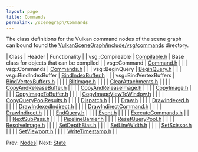 ```yaml
---
layout: page
title: Commands
permalink: /scenegraph/Commands
---
```


The class definitions for the Vulkan command nodes of the scene graph can bound found the [VulkanSceneGraph/include/vsg/commands](https://github.com/vsg-dev/VulkanSceneGraph/blob/master/include/vsg/commands/) directory.

| Class | Header | Functionality |
| vsg::Compileable | [Compilable.h](https://github.com/vsg-dev/VulkanSceneGraph/blob/master/include/vsg/nodes/Compilable.h) | Base class for objects that can be compiled |
| vsg::Command | [Command.h](https://github.com/vsg-dev/VulkanSceneGraph/blob/master/include/vsg/commands/Command.h) | |
| vsg::Commands | [Commands.h](https://github.com/vsg-dev/VulkanSceneGraph/blob/master/include/vsg/commands/Commands.h) | |
| vsg::BeginQuery | [BeginQuery.h](https://github.com/vsg-dev/VulkanSceneGraph/blob/master/include/vsg/commands/BeginQuery.h) | |
| vsg::BindIndexBuffer | [BindIndexBuffer.h](https://github.com/vsg-dev/VulkanSceneGraph/blob/master/include/vsg/commands/BindIndexBuffer.h) | |
| vsg::BindVertexBuffers | [BindVertexBuffers.h](https://github.com/vsg-dev/VulkanSceneGraph/blob/master/include/vsg/commands/BindVertexBuffers) | |
| | [BlitImage.h](https://github.com/vsg-dev/VulkanSceneGraph/blob/master/include/vsg/commands/) | |
| | [ClearAttachments.h](https://github.com/vsg-dev/VulkanSceneGraph/blob/master/include/vsg/commands/) | |
| | [CopyAndReleaseBuffer.h](https://github.com/vsg-dev/VulkanSceneGraph/blob/master/include/vsg/commands/) | |
| | [CopyAndReleaseImage.h](https://github.com/vsg-dev/VulkanSceneGraph/blob/master/include/vsg/commands/) | |
| | [CopyImage.h](https://github.com/vsg-dev/VulkanSceneGraph/blob/master/include/vsg/commands/) | |
| | [CopyImageToBuffer.h](https://github.com/vsg-dev/VulkanSceneGraph/blob/master/include/vsg/commands/) | |
| | [CopyImageViewToWindow.h](https://github.com/vsg-dev/VulkanSceneGraph/blob/master/include/vsg/commands/) | |
| | [CopyQueryPoolResults.h](https://github.com/vsg-dev/VulkanSceneGraph/blob/master/include/vsg/commands/) | |
| | [Dispatch.h](https://github.com/vsg-dev/VulkanSceneGraph/blob/master/include/vsg/commands/) | |
| | [Draw.h](https://github.com/vsg-dev/VulkanSceneGraph/blob/master/include/vsg/commands/) | |
| | [DrawIndexed.h](https://github.com/vsg-dev/VulkanSceneGraph/blob/master/include/vsg/commands/) | |
| | [DrawIndexedIndirect.h](https://github.com/vsg-dev/VulkanSceneGraph/blob/master/include/vsg/commands/) | |
| | [DrawIndirectCommand.h](https://github.com/vsg-dev/VulkanSceneGraph/blob/master/include/vsg/commands/) | |
| | [DrawIndirect.h](https://github.com/vsg-dev/VulkanSceneGraph/blob/master/include/vsg/commands/) | |
| | [EndQuery.h](https://github.com/vsg-dev/VulkanSceneGraph/blob/master/include/vsg/commands/) | |
| | [Event.h](https://github.com/vsg-dev/VulkanSceneGraph/blob/master/include/vsg/commands/) | |
| | [ExecuteCommands.h](https://github.com/vsg-dev/VulkanSceneGraph/blob/master/include/vsg/commands/) | |
| | [NextSubPass.h](https://github.com/vsg-dev/VulkanSceneGraph/blob/master/include/vsg/commands/) | |
| | [PipelineBarrier.h](https://github.com/vsg-dev/VulkanSceneGraph/blob/master/include/vsg/commands/) | |
| | [ResetQueryPool.h](https://github.com/vsg-dev/VulkanSceneGraph/blob/master/include/vsg/commands/) | |
| | [ResolveImage.h](https://github.com/vsg-dev/VulkanSceneGraph/blob/master/include/vsg/commands/) | |
| | [SetDepthBias.h](https://github.com/vsg-dev/VulkanSceneGraph/blob/master/include/vsg/commands/) | |
| | [SetLineWidth.h](https://github.com/vsg-dev/VulkanSceneGraph/blob/master/include/vsg/commands/) | |
| | [SetScissor.h](https://github.com/vsg-dev/VulkanSceneGraph/blob/master/include/vsg/commands/) | |
| | [SetViewport.h](https://github.com/vsg-dev/VulkanSceneGraph/blob/master/include/vsg/commands/) | |
| | [WriteTimestamp.h](https://github.com/vsg-dev/VulkanSceneGraph/blob/master/include/vsg/commands/) | |

Prev: [Nodes](Nodes.md)| Next: [State](State.md)

